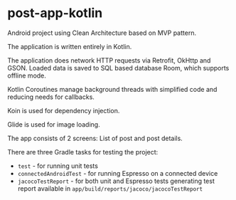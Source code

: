 # post-app-kotlin
Android project using Clean Architecture based on MVP pattern.

The application is written entirely in Kotlin.

The application does network HTTP requests via Retrofit, OkHttp and GSON. Loaded data is saved to
SQL based database Room, which supports offline mode.

Kotlin Coroutines manage background threads with simplified code and reducing needs for callbacks.

Koin is used for dependency injection.

Glide is used for image loading.

The app consists of 2 screens: List of post and post details.

There are three Gradle tasks for testing the project:
* `test` - for running unit tests
* `connectedAndroidTest` - for running Espresso on a connected device
* `jacocoTestReport` - for both unit and Espresso tests generating test report available in `app/build/reports/jacoco/jacocoTestReport`

